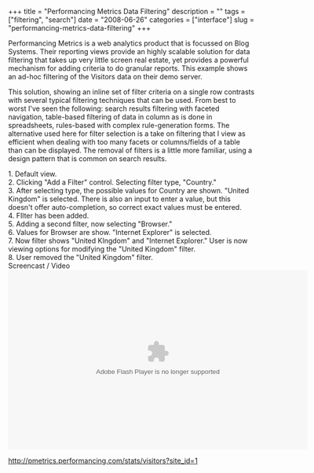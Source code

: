 +++
title = "Performancing Metrics Data Filtering"
description = ""
tags = ["filtering", "search"]
date = "2008-06-26"
categories = ["interface"]
slug = "performancing-metrics-data-filtering"
+++


<p>Performancing Metrics is a web analytics product that is focussed on Blog Systems. Their reporting views provide an highly scalable solution for data filtering that takes up very little screen real estate, yet provides a powerful mechanism for adding criteria to do granular reports. This example shows an ad-hoc filtering of the Visitors data on their demo server.</p>
<p>This solution, showing an inline set of filter criteria on a single row contrasts with several typical filtering techniques that can be used. From best to worst I've seen the following: search results filtering with faceted navigation, table-based filtering of data in column as is done in spreadsheets, rules-based with complex rule-generation forms. The alternative used here for filter selection is a take on filtering that I view as efficient when dealing with too many facets or  columns/fields of a table than can be displayed. The removal of filters is a little more familiar, using a design pattern that is common on search results.</p>
<div id="screens-full" class="clear"><div class="caption">1. Default view.</div><div class="fullimg clear"><a href="//media.konigi.com/interface/performancing-filtering-1.png" class="group" rel="group" title="1. Default view."><img src="//media.konigi.com/interface/performancing-filtering-1.png" alt="" class="img-responsive"></a></div></div><div id="screens-full" class="clear"><div class="caption">2. Clicking &quot;Add a Filter&quot; control. Selecting filter type, &quot;Country.&quot;</div><div class="fullimg clear"><a href="//media.konigi.com/interface/performancing-filtering-2.png" class="group" rel="group" title="2. Clicking &quot;Add a Filter&quot; control. Selecting filter type, &quot;Country.&quot;"><img src="//media.konigi.com/interface/performancing-filtering-2.png" alt="" class="img-responsive"></a></div></div><div id="screens-full" class="clear"><div class="caption">3. After selecting type, the possible values for Country are shown. &quot;United Kingdom&quot; is selected. There is also an input to enter a value, but this doesn't offer auto-completion, so correct exact values must be entered.</div><div class="fullimg clear"><a href="//media.konigi.com/interface/performancing-filtering-3.png" class="group" rel="group" title="3. After selecting type, the possible values for Country are shown. &quot;United Kingdom&quot; is se..."><img src="//media.konigi.com/interface/performancing-filtering-3.png" alt="" class="img-responsive"></a></div></div><div id="screens-full" class="clear"><div class="caption">4. FIlter has been added.</div><div class="fullimg clear"><a href="//media.konigi.com/interface/performancing-filtering-4.png" class="group" rel="group" title="4. FIlter has been added."><img src="//media.konigi.com/interface/performancing-filtering-4.png" alt="" class="img-responsive"></a></div></div><div id="screens-full" class="clear"><div class="caption">5. Adding a second filter, now selecting &quot;Browser.&quot;</div><div class="fullimg clear"><a href="//media.konigi.com/interface/performancing-filtering-5.png" class="group" rel="group" title="5. Adding a second filter, now selecting &quot;Browser.&quot;"><img src="//media.konigi.com/interface/performancing-filtering-5.png" alt="" class="img-responsive"></a></div></div><div id="screens-full" class="clear"><div class="caption">6. Values for Browser are show. &quot;Internet Explorer&quot; is selected.</div><div class="fullimg clear"><a href="//media.konigi.com/interface/performancing-filtering-6.png" class="group" rel="group" title="6. Values for Browser are show. &quot;Internet Explorer&quot; is selected."><img src="//media.konigi.com/interface/performancing-filtering-6.png" alt="" class="img-responsive"></a></div></div><div id="screens-full" class="clear"><div class="caption">7. Now filter shows &quot;United KIngdom&quot; and &quot;Internet Explorer.&quot; User is now viewing options for modifying the &quot;United Kingdom&quot; filter.</div><div class="fullimg clear"><a href="//media.konigi.com/interface/performancing-filtering-7.png" class="group" rel="group" title="7. Now filter shows &quot;United KIngdom&quot; and &quot;Internet Explorer.&quot; User is now viewin..."><img src="//media.konigi.com/interface/performancing-filtering-7.png" alt="" class="img-responsive"></a></div></div><div id="screens-full" class="clear"><div class="caption">8. User removed the &quot;United Kingdom&quot; filter.</div><div class="fullimg clear"><a href="//media.konigi.com/interface/performancing-filtering-8.png" class="group" rel="group" title="8. User removed the &quot;United Kingdom&quot; filter."><img src="//media.konigi.com/interface/performancing-filtering-8.png" alt="" class="img-responsive"></a></div></div><div class="video"><div class="caption aptureNoAutolink">Screencast / Video</div><div class="video-object"><embed src="http://blip.tv/play/AceSBgA" type="application/x-shockwave-flash" width="610" height="366" allowscriptaccess="always" allowfullscreen="true"></embed></div></div>        
<p><a href="http://pmetrics.performancing.com/stats/visitors?site_id=1">http://pmetrics.performancing.com/stats/visitors?site_id=1</a></p>

